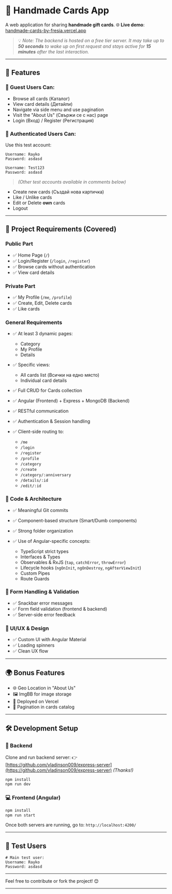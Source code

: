 # 🎨 Handmade Cards App

A web application for sharing **handmade gift cards**.
🌐 **Live demo**: [handmade-cards-by-fresia.vercel.app](https://handmade-cards-by-fresia.vercel.app/)

> 💡 _Note: The backend is hosted on a free tier server. It may take up to **50 seconds** to wake up on first request and stays active for **15 minutes** after the last interaction._

---

## 🚀 Features

### 🧑 Guest Users Can:

- Browse all cards (Каталог)
- View card details (Детайли)
- Navigate via side menu and use pagination
- Visit the "About Us" (Свържи се с нас) page
- Login (Вход) / Register (Регистрация)

### 🔐 Authenticated Users Can:

Use this test account:

```
Username: Rayko
Password: asdasd

Username: Test123
Password: asdasd
```

> _(Other test accounts available in comments below)_

- Create new cards (Създай нова картичка)
- Like / Unlike cards
- Edit or Delete **own** cards
- Logout

---

## 🧪 Project Requirements (Covered)

### Public Part

- ✅ Home Page (`/`)
- ✅ Login/Register (`/login`, `/register`)
- ✅ Browse cards without authentication
- ✅ View card details

### Private Part

- ✅ My Profile (`/me`, `/profile`)
- ✅ Create, Edit, Delete cards
- ✅ Like cards

### General Requirements

- ✅ At least 3 dynamic pages:

  - Category
  - My Profile
  - Details

- ✅ Specific views:

  - All cards list (Всички на едно място)
  - Individual card details

- ✅ Full CRUD for Cards collection
- ✅ Angular (Frontend) + Express + MongoDB (Backend)
- ✅ RESTful communication
- ✅ Authentication & Session handling
- ✅ Client-side routing to:

  - `/me`
  - `/login`
  - `/register`
  - `/profile`
  - `/category`
  - `/create`
  - `/category/:anniversary`
  - `/details/:id`
  - `/edit/:id`

### 🧱 Code & Architecture

- ✅ Meaningful Git commits
- ✅ Component-based structure (Smart/Dumb components)
- ✅ Strong folder organization
- ✅ Use of Angular-specific concepts:

  - TypeScript strict types
  - Interfaces & Types
  - Observables & RxJS (`tap`, `catchError`, `throwError`)
  - Lifecycle hooks (`ngOnInit`, `ngOnDestroy`, `ngAfterViewInit`)
  - Custom Pipes
  - Route Guards

### 🧪 Form Handling & Validation

- ✅ Snackbar error messages
- ✅ Form field validation (frontend & backend)
- ✅ Server-side error feedback

### 💅 UI/UX & Design

- ✅ Custom UI with Angular Material
- ✅ Loading spinners
- ✅ Clean UX flow

---

## 🌍 Bonus Features

- 🌐 Geo Location in "About Us"
- 🖼️ ImgBB for image storage
- 🚀 Deployed on Vercel
- 📄 Pagination in cards catalog

---

## 🛠 Development Setup

### 🔧 Backend

Clone and run backend server:
👉 [https://github.com/vladinson009/express-server](https://github.com/vladinson009/express-server) _(Thanks!)_

```bash
npm install
npm run dev
```

### 💻 Frontend (Angular)

```bash
npm install
npm run start
```

Once both servers are running, go to:
`http://localhost:4200/`

---

## 🧪 Test Users

```plaintext
# Main test user:
Username: Rayko
Password: asdasd

```

---

Feel free to contribute or fork the project! 😊

---
